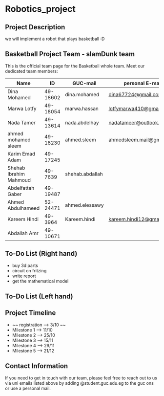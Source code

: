 # Robotics_project

## Project Description

we will implement a robot that plays basketball :D 


## Basketball Project Team - slamDunk team
This is the official team page for the Basketball whole team. Meet our dedicated team members:

| Name              | ID       | GUC-mail               | personal E-mail        |
|-------------------|----------|------------------------|------------------------|
| Dina Mohamed      | 49-18602 | dina.mohamed           |dina67724@gmail.com     |
| Marwa Lotfy       | 49-18054 | marwa.hassan          |lotfymarwa410@gmail.com  |
| Nada Tamer        | 49-13614 | nada.abdelhay         |nadatameer@outlook.com   |
| ahmed mohamed sleem |49-18230| ahmed.sleem            |ahmedsleem.mail@gmail.com|
| Karim Emad Adam     |49-17245 |                       |                        |
| Shehab Ibrahim Mahmoud| 49-7639| shehab.abdallah      |                        |
| Abdelfattah Gaber | 49-19487 |                        |                        |
| Ahmed Abdulhameed | 52-24471 | ahmed.elessawy        |                         |
| Kareem Hindi      | 49-3964  | Kareem.hindi          |kareem.hindi12@gmail.com |
| Abdallah Amr      | 49-10671 |                       |                          |


 
## To-Do List (Right hand)
- buy 3d parts
- circuit on fritzing
- write report
- get the mathematical model

## To-Do List (Left hand)

## Project Timeline

- ~~ registration --> 3/10 ~~
- Milestone 1 --> 11/10
- Milestone 2 --> 25/10
- Milestone 3 --> 15/11
- Milestone 4 --> 29/11
- Milestone 5 --> 21/12

## Contact Information

If you need to get in touch with our team, please feel free to reach out to us via uni emails listed above by adding @student.guc.edu.eg to the guc ons or use a personal mail.
